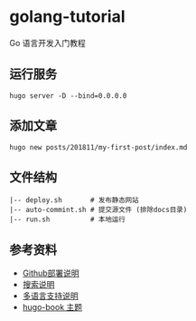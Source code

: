 # golang-tutorial

Go 语言开发入门教程

## 运行服务
```
hugo server -D --bind=0.0.0.0
```

## 添加文章
```
hugo new posts/201811/my-first-post/index.md
```

## 文件结构
```
|-- deploy.sh       # 发布静态网站
|-- auto-commint.sh # 提交源文件 (排除docs目录)
|-- run.sh          # 本地运行
```

## 参考资料
- [Github部署说明](https://gohugo.io/hosting-and-deployment/hosting-on-github/)
- [搜索说明](https://gohugo.io/tools/search/)
- [多语言支持说明](https://gohugo.io/content-management/multilingual/)
- [hugo-book 主题](https://github.com/alex-shpak/hugo-book)